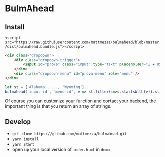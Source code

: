 BulmAhead
======

## Install

`<script src="https://raw.githubusercontent.com/mattmezza/bulmahead/blob/master/dist/bulmahead.bundle.js"></script>`

```html
<div class="dropdown">
    <div class="dropdown-trigger">
        <input id="prova" class="input" type="text" placeholder="I ❤️ USA" aria-haspopup="true" aria-controls="prova-menu">
    </div>
    <div class="dropdown-menu" id="prova-menu" role="menu" />
</div>
```

```js
let st = ['Alabama', ..., 'Wyoming']
bulmahead('input-id', 'menu-id', v => st.filter(s=>s.startsWith(v)).slice(0,5), 200);
```

Of course you can customize your function and contact your backend, the important thing is that you return an array of strings.

## Develop

- `git clone https://gitbub.com/mattmezza/bulmahead.git`
- `yarn install`
- `yarn start`
- open up your local version of `index.html` in `demo`